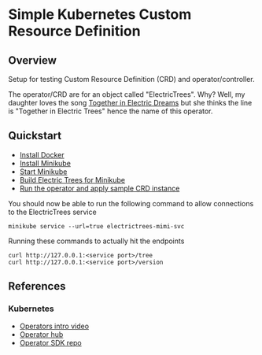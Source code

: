 # Simple Kubernetes Custom Resource Definition

## Overview

Setup for testing Custom Resource Definition (CRD) and operator/controller.

The operator/CRD are for an object called "ElectricTrees".  Why?  Well,
my daughter loves the song [Together in Electric Dreams](https://en.wikipedia.org/wiki/Together_in_Electric_Dreams) but she thinks the line is 
"Together in Electric Trees" hence the name of this operator.


## Quickstart

* [Install Docker](./docs/install-docker.md#install)
* [Install Minikube](./docs/install-minikube.md#install)
* [Start Minikube](./docs/install-minikube.md#startup)
* [Build Electric Trees for Minikube](./electrictreesgo/README.md#quickstart)
* [Run the operator and apply sample CRD instance](./etoperator/README.md#quickstart)

You should now be able to run the following command to allow connections to 
the ElectricTrees service

```
minikube service --url=true electrictrees-mimi-svc
```

Running these commands to actually hit the endpoints

``` 
curl http://127.0.0.1:<service port>/tree  
curl http://127.0.0.1:<service port>/version  
```



## References

### Kubernetes

* [Operators intro video](https://www.youtube.com/watch?v=ha3LjlD6g7g)
* [Operator hub](https://operatorhub.io)
* [Operator SDK repo](https://github.com/operator-framework/operator-sdk)


